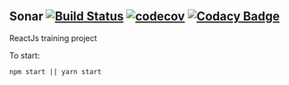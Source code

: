 Sonar [![Build Status](https://travis-ci.org/taras-bohdan/Sonar.svg?branch=master)](https://travis-ci.org/taras-bohdan/Sonar) [![codecov](https://codecov.io/gh/taras-bohdan/Sonar/branch/master/graph/badge.svg)](https://codecov.io/gh/taras-bohdan/Sonar) [![Codacy Badge](https://api.codacy.com/project/badge/Grade/3785f34659d342548942ac722cd53113)](https://www.codacy.com/project/taras-bohdan/Sonar/dashboard?utm_source=github.com&amp;utm_medium=referral&amp;utm_content=taras-bohdan/Sonar&amp;utm_campaign=Badge_Grade_Dashboard)
----------------

ReactJs training project

To start:
```npm
npm start || yarn start
```
